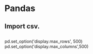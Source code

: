 # Pandas




## Import csv.


##  
pd.set_option('display.max_rows', 500)
pd.set_option('display.max_columns',500)
